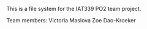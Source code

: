 This is a file system for the IAT339 PO2 team project.

Team members:
	Victoria Maslova
	Zoe Dao-Kroeker

